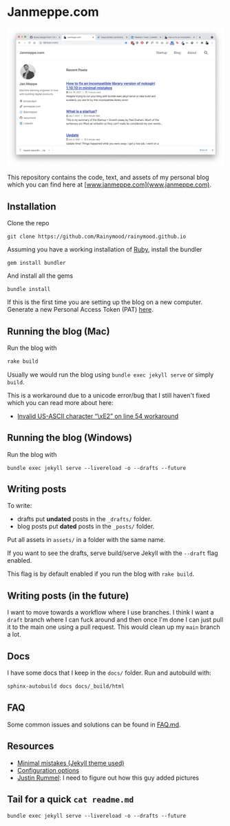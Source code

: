 # Janmeppe.com

![](./assets/screenshots/2021-07-14.png)

This repository contains the code, text, and assets of my personal blog which
you can find here at [www.janmeppe.com](www.janmeppe.com). 

## Installation

Clone the repo

```
git clone https://github.com/Rainymood/rainymood.github.io
```

Assuming you have a working installation of [Ruby](https://www.ruby-lang.org/en/downloads/), install the bundler

```
gem install bundler
```

And install all the gems

```
bundle install
```

If this is the first time you are setting up the blog on a new computer. Generate a new
Personal Access Token (PAT) [here](https://github.com/settings/tokens).

## Running the blog (Mac)

Run the blog with

```ruby
rake build
```

Usually we would run the blog using `bundle exec jekyll serve` or simply `build`.

This is a workaround due to a unicode error/bug that I still haven't fixed which you can read more about here:

* [Invalid US-ASCII character “\xE2” on line 54 workaround](https://www.janmeppe.com/blog/invalid-US-ASCII-character/)

## Running the blog (Windows)

Run the blog with 

```
bundle exec jekyll serve --livereload -o --drafts --future
```
## Writing posts

To write: 

* drafts put **undated** posts in the `_drafts/` folder.
* blog posts put **dated** posts in the `_posts/` folder. 

Put all assets in `assets/` in a folder with the same name. 

If you want to see the drafts, serve build/serve Jekyll with the `--draft` flag enabled. 

This flag is by default enabled if you run the blog with `rake build`. 

## Writing posts (in the future)

I want to move towards a workflow where I use branches. I think I want a `draft` branch where I can fuck around and then once I'm done I can just pull it to the main one using a pull request. This would clean up my `main` branch a lot. 

## Docs

I have some docs that I keep in the `docs/` folder. Run and autobuild with:

```bash
sphinx-autobuild docs docs/_build/html
```

## FAQ

Some common issues and solutions can be found in [FAQ.md](FAQ.md).

## Resources

* [Minimal mistakes (Jekyll theme used)](https://mmistakes.github.io/minimal-mistakes/)
* [Configuration options](https://mmistakes.github.io/minimal-mistakes/docs/configuration/)
* [Justin Rummel](https://www.justinrummel.com/page3/): I need to figure out how this guy added pictures 


## Tail for a quick `cat readme.md`

```
bundle exec jekyll serve --livereload -o --drafts --future
```